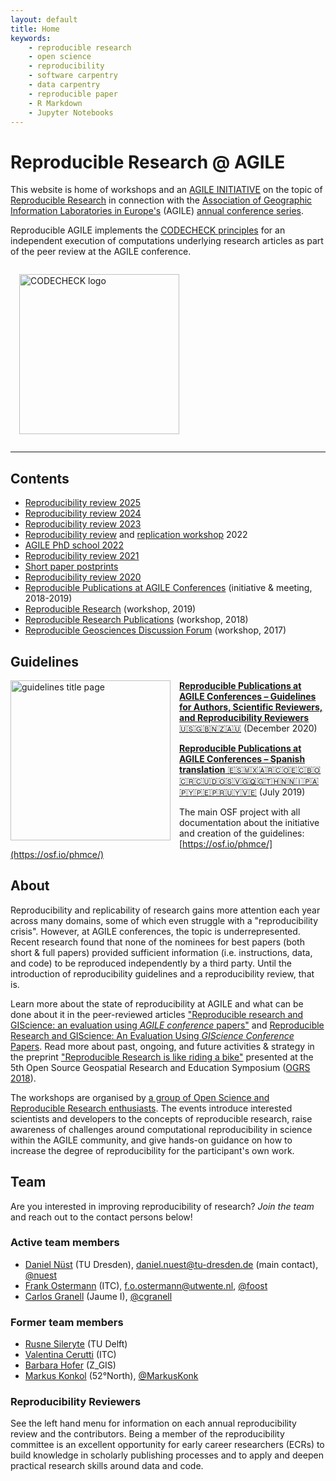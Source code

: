 ```yaml
---
layout: default
title: Home
keywords:
    - reproducible research
    - open science
    - reproducibility
    - software carpentry
    - data carpentry
    - reproducible paper
    - R Markdown
    - Jupyter Notebooks
---
```


# Reproducible Research @ AGILE

This website is home of workshops and an [AGILE INITIATIVE](https://agile-online.org/funding-initiatives) on the topic of [Reproducible Research](https://en.wikipedia.org/wiki/Reproducibility#Reproducible_research) in connection with the [Association of Geographic Information Laboratories in Europe's](https://agile-online.org/) (AGILE) [annual conference series](https://agile-online.org/past-conferences-and-proceedings).

Reproducible AGILE implements the [CODECHECK principles](https://codecheck.org.uk/) for an independent execution of computations underlying research articles as part of the peer review at the AGILE conference.

<a href="https://codecheck.org.uk/"><img src="https://codecheck.org.uk/img/codecheck_logo.svg" alt="CODECHECK logo" width="256" style="padding: 1em; border: 0;" /></a>

----------

## Contents

- [Reproducibility review 2025](2025)
- [Reproducibility review 2024](2024)
- [Reproducibility review 2023](2023)
- [Reproducibility review](2022) and [replication workshop](2022-replication-workshop) 2022
- [AGILE PhD school 2022](2022-phd-school)
- [Reproducibility review 2021](2021)
- [Short paper postprints](short-paper-postprints)
- [Reproducibility review 2020](2020)
- [Reproducible Publications at AGILE Conferences](initiative) (initiative & meeting, 2018-2019)
- [Reproducible Research](2019) (workshop, 2019)
- [Reproducible Research Publications](2018) (workshop, 2018)
- [Reproducible Geosciences Discussion Forum](2017) (workshop, 2017)

## Guidelines

<a href="https://doi.org/10.17605/OSF.IO/CB7Z8"><img src="{{ site.baseurl }}/public/images/agile-reproducible-paper-guidelines-v2-title-page.png" alt="guidelines title page" width="256" style="float: left; padding-right: 1em; border: 0;" /></a>

[**Reproducible Publications at AGILE Conferences – Guidelines for Authors, Scientific Reviewers, and Reproducibility Reviewers** 🇺🇸🇬🇧🇳🇿🇦🇺](https://doi.org/10.17605/OSF.IO/CB7Z8) (December&nbsp;2020)

[**Reproducible Publications at AGILE Conferences – Spanish translation** 🇪🇸🇲🇽🇦🇷🇨🇴🇪🇨🇧🇴🇨🇷🇨🇺🇩🇴🇸🇻🇬🇶🇬🇹🇭🇳🇳🇮🇵🇦🇵🇾🇵🇪🇵🇷🇺🇾🇻🇪](https://doi.org/10.17605/OSF.IO/MF9BE) (July&nbsp;2019)

The main OSF project with all documentation about the initiative and creation of the guidelines: [https://osf.io/phmce/](https://osf.io/phmce/)

## About

Reproducibility and replicability of research gains more attention each year across many domains, some of which even struggle with a "reproducibility crisis".
However, at AGILE conferences, the topic is underrepresented.
Recent research found that none of the nominees for best papers (both short & full papers) provided sufficient information (i.e. instructions, data, and code) to be reproduced independently by a third party.
Until the introduction of reproducibility guidelines and a reproducibility review, that is.

Learn more about the state of reproducibility at AGILE and what can be done about it in the peer-reviewed articles ["Reproducible research and GIScience: an evaluation using _AGILE conference_ papers"](https://doi.org/10.7717/peerj.5072) and [Reproducible Research and GIScience: An Evaluation Using _GIScience Conference_ Papers](https://doi.org/10.4230/LIPICS.GISCIENCE.2021.II.2).
Read more about past, ongoing, and future activities & strategy in the preprint ["Reproducible Research is like riding a bike"](https://doi.org/10.7287/peerj.preprints.27216v1) presented at the 5th Open Source Geospatial Research and Education Symposium ([OGRS 2018](http://2018.ogrs-community.org/)).

The workshops are organised by [a group of Open Science and Reproducible Research enthusiasts](#team).
The events introduce interested scientists and developers to the concepts of reproducible research, raise awareness of challenges around computational reproducibility in science within the AGILE community, and give hands-on guidance on how to increase the degree of reproducibility for the participant's own work.

## Team

Are you interested in improving reproducibility of research? _Join the team_ and reach out to the contact persons below!

### Active team members

- [Daniel Nüst](https://orcid.org/0000-0002-0024-5046) (TU Dresden), daniel.nuest@tu-dresden.de (main contact), [@nuest](https://github.com/nuest)
- [Frank Ostermann](https://orcid.org/0000-0002-9317-8291) (ITC), f.o.ostermann@utwente.nl, [@foost](https://github.com/foost)
- [Carlos Granell](https://orcid.org/0000-0003-1004-9695) (Jaume&nbsp;I), [@cgranell](https://github.com/cgranell)

### Former team members

- [Rusne Sileryte](https://orcid.org/0000-0002-8245-3016) (TU&nbsp;Delft)
- [Valentina Cerutti](https://orcid.org/0000-0002-9612-1581) (ITC)
- [Barbara Hofer](https://orcid.org/0000-0001-7078-3766) (Z_GIS)
- [Markus Konkol](https://orcid.org/0000-0001-6651-0976) (52°North), [@MarkusKonk](https://github.com/MarkusKonk)

### Reproducibility Reviewers

See the left hand menu for information on each annual reproducibility review and the contributors.
Being a member of the reproducibility committee is an excellent opportunity for early career researchers (ECRs) to build knowledge in scholarly publishing processes and to apply and deepen practical research skills around data and code.
